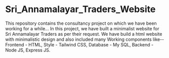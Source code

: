 # Sri_Annamalayar_Traders_Website
This repository contains the consultancy project on which we have been working for a while...
In this project, we have built a minimalist website for Sri Annamalayar Traders as per their request.
We have build a html website with minimalistic design and also included many Working components like--
Frontend - HTML,
Style - Tailwind CSS,
Database - My SQL,
Backend - Node JS, Express JS.
